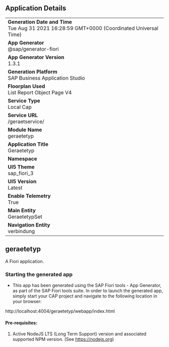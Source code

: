 ## Application Details
|               |
| ------------- |
|**Generation Date and Time**<br>Tue Aug 31 2021 16:28:59 GMT+0000 (Coordinated Universal Time)|
|**App Generator**<br>@sap/generator-fiori|
|**App Generator Version**<br>1.3.1|
|**Generation Platform**<br>SAP Business Application Studio|
|**Floorplan Used**<br>List Report Object Page V4|
|**Service Type**<br>Local Cap|
|**Service URL**<br>/geraetservice/
|**Module Name**<br>geraetetyp|
|**Application Title**<br>Geraetetyp|
|**Namespace**<br>|
|**UI5 Theme**<br>sap_fiori_3|
|**UI5 Version**<br>Latest|
|**Enable Telemetry**<br>True|
|**Main Entity**<br>GeraetetypSet|
|**Navigation Entity**<br>verbindung|

## geraetetyp

A Fiori application.

### Starting the generated app

-   This app has been generated using the SAP Fiori tools - App Generator, as part of the SAP Fiori tools suite.  In order to launch the generated app, simply start your CAP project and navigate to the following location in your browser:

http://localhost:4004/geraetetyp/webapp/index.html

#### Pre-requisites:

1. Active NodeJS LTS (Long Term Support) version and associated supported NPM version.  (See https://nodejs.org)



